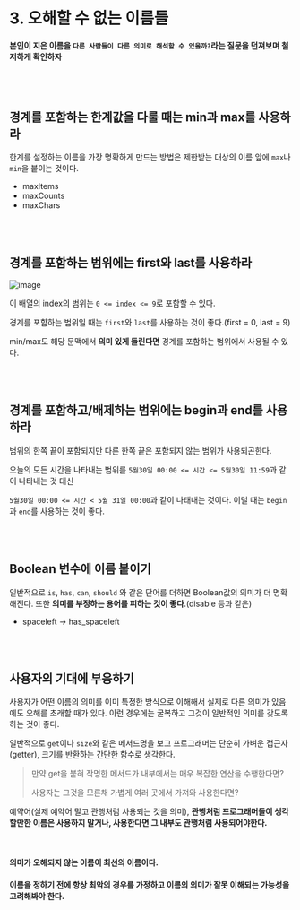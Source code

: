 # 3. 오해할 수 없는 이름들

#### 본인이 지은 이름을 `다른 사람들이 다른 의미로 해석할 수 있을까?`라는 질문을 던져보며 철저하게 확인하자
 
<br>
<br>

## 경계를 포함하는 한계값을 다룰 때는 min과 max를 사용하라

한계를 설정하는 이름을 가장 명확하게 만드는 방법은 제한받는 대상의 이름 앞에 `max`나 `min`을 붙이는 것이다.
- maxItems
- maxCounts
- maxChars
 
<br>
<br>

## 경계를 포함하는 범위에는 first와 last를 사용하라

![image](https://user-images.githubusercontent.com/60773356/136332183-a9f8ca76-bec4-41e1-a22e-e5e9a3f902fc.png)

이 배열의 index의 범위는 `0 <= index <= 9`로 포함할 수 있다.

경계를 포함하는 범위일 때는 `first`와 `last`를 사용하는 것이 좋다.(first = 0, last = 9)

min/max도 해당 문맥에서 **의미 있게 들린다면** 경계를 포함하는 범위에서 사용될 수 있다.

<br>
<br>

## 경계를 포함하고/배제하는 범위에는 begin과 end를 사용하라

범위의 한쪽 끝이 포함되지만 다른 한쪽 끝은 포함되지 않는 범위가 사용되곤한다.

오늘의 모든 시간을 나타내는 범위를 `5월30일 00:00 <= 시간 <= 5월30일 11:59`과 같이 나타내는 것 대신

`5월30일 00:00 <= 시간 < 5월 31일 00:00`과 같이 나태내는 것이다. 이럴 때는 `begin`과 `end`를 사용하는 것이 좋다.

<br>
<br>

## Boolean 변수에 이름 붙이기
일반적으로 `is`, `has`, `can`, `should` 와 같은 단어를 더하면 Boolean값의 의미가 더 명확해진다. 또한 **의미를 부정하는 용어를 피하는 것이 좋다**.(disable 등과 같은)
- spaceleft -> has_spaceleft
 
<br>
<br>

## 사용자의 기대에 부응하기
사용자가 어떤 이름의 의미를 이미 특정한 방식으로 이해해서 실제로 다른 의미가 있음에도 오해를 초래할 때가 있다. 이런 경우에는 굴복하고 그것이 일반적인 의미를 갖도록 하는 것이 좋다.

일반적으로 `get`이나 `size`와 같은 메서드명을 보고 프로그래머는 단순히 가벼운 접근자(getter), 크기를 반환하는 간단한 함수로 생각한다.

> 만약 get을 붙혀 작명한 메서드가 내부에서는 매우 복잡한 연산을 수행한다면?
> 
> 사용자는 그것을 모른채 가볍게 여러 곳에서 가져와 사용한다면?

예약어(실제 예약어 말고 관행처럼 사용되는 것을 의미), **관행처럼 프로그래머들이 생각할만한 이름은 사용하지 말거나, 사용한다면 그 내부도 관행처럼 사용되어야한다.**

<br>

#### 의미가 오해되지 않는 이름이 최선의 이름이다.
#### 이름을 정하기 전에 항상 최악의 경우를 가정하고 이름의 의미가 잘못 이해되는 가능성을 고려해봐야 한다.
 
